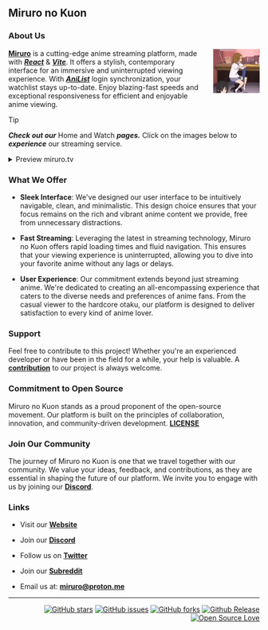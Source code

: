 ## Miruro no Kuon

### About Us

> <img src="https://github.com/Miruro-no-kuon/.github/blob/main/profile/rtw.webp" align="right" style="margin: 0 0 2rem 1rem; width: 20%;"/>

[**Miruro**](https://www.miruro.com) is a cutting-edge anime streaming platform, made with [**_React_**](https://react.dev/) & [**_Vite_**](https://vitejs.dev/). It offers a stylish, contemporary interface for an immersive and uninterrupted viewing experience. With [**_AniList_**](https://anilist.co/) login synchronization, your watchlist stays up-to-date. Enjoy blazing-fast speeds and exceptional responsiveness for efficient and enjoyable anime viewing.

> [!Tip]
>
> **_Check out our_** Home and Watch **_pages._** Click on the images below to **_experience_** our streaming service.
>
> <details>
>  <summary>Preview miruro.tv</summary>
>
> |                                                     Home Page                                                     |                                                             Watch Page                                                              |
> | :---------------------------------------------------------------------------------------------------------------: | :---------------------------------------------------------------------------------------------------------------------------------: |
> | [![Home Page](https://github.com/Miruro-no-kuon/.github/blob/main/profile/home-page.webp)](https://www.miruro.tv) | [![Watch Page](https://github.com/Miruro-no-kuon/.github/blob/main/profile/watch-page.webp)](https://www.miruro.tv/watch?id=154587) |
>
> </details>

### What We Offer

- **Sleek Interface**: We've designed our user interface to be intuitively navigable, clean, and minimalistic. This design choice ensures that your focus remains on the rich and vibrant anime content we provide, free from unnecessary distractions.

- **Fast Streaming**: Leveraging the latest in streaming technology, Miruro no Kuon offers rapid loading times and fluid navigation. This ensures that your viewing experience is uninterrupted, allowing you to dive into your favorite anime without any lags or delays.

- **User Experience**: Our commitment extends beyond just streaming anime. We're dedicated to creating an all-encompassing experience that caters to the diverse needs and preferences of anime fans. From the casual viewer to the hardcore otaku, our platform is designed to deliver satisfaction to every kind of anime lover.

### Support

Feel free to contribute to this project! Whether you're an experienced developer or have been in the field for a while, your help is valuable. A [**contribution**](https://github.com/Miruro-no-kuon/Miruro) to our project is always welcome.

### Commitment to Open Source

Miruro no Kuon stands as a proud proponent of the open-source movement. Our platform is built on the principles of collaboration, innovation, and community-driven development.
[**LICENSE**](https://github.com/Miruro-no-kuon/Miruro/blob/main/LICENSE)

### Join Our Community

The journey of Miruro no Kuon is one that we travel together with our community. We value your ideas, feedback, and contributions, as they are essential in shaping the future of our platform. We invite you to engage with us by joining our [**Discord**](https://discord.gg/dubRrtfpFn).

### Links

- Visit our **[Website](https://miruro.com)**

- Join our **[Discord](https://discord.gg/dubRrtfpFn)**

- Follow us on **[Twitter](https://twitter.com/miruro_official)**

- Join our **[Subreddit](https://www.reddit.com/r/miruro)**

- Email us at: **[miruro@proton.me](miruro@proton.me)**

---

<div align="right"/>
  
[![GitHub stars](https://img.shields.io/github/stars/Miruro-no-kuon/Miruro.svg?style=social&label=Stars)](https://github.com/Miruro-no-kuon/Miruro/stargazers)
[![GitHub issues](https://img.shields.io/github/issues/Miruro-no-kuon/Miruro.svg?style=social&label=Issues)](https://github.com/Miruro-no-kuon/Miruro/issues)
[![GitHub forks](https://img.shields.io/github/forks/Miruro-no-kuon/Miruro.svg?style=social&label=Fork)](https://github.com/Miruro-no-kuon/Miruro/network)
[![Github Release](https://img.shields.io/github/release/Miruro-no-Kuon/Miruro.svg?style=social&label=Release)](https://github.com/Miruro-no-kuon/Miruro/releases)
[![Open Source Love](https://badges.frapsoft.com/os/v1/open-source.svg?v=103)](https://github.com/Miruro-no-kuon/Miruro)
